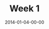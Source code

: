 ---
layout: message
category: message
series: "Power To Change"
title: "Week 1"
date: 2014-01-04-00-00
message_id: 840
audio: "http://s3.amazonaws.com/crossroads-media/message/audio/powertochange_01.mp3"
audio-duration: "41:50"
description: "Brian talks about why it's possible to change."
video: "http://s3.amazonaws.com/crossroads-media/message/video/powertochange_01.mp4"
video-duration: "41:55"
video-image: "http://s3.amazonaws.com/crossroads-media/images//uploadedfiles/powertochange_01_still.jpg"
program: "http://s3.amazonaws.com/crossroads-media/documents/01_04-05_14Program_LO.pdf"
explicit: false
---
